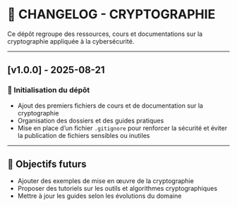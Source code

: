 # 📄 CHANGELOG - CRYPTOGRAPHIE

Ce dépôt regroupe des ressources, cours et documentations sur la cryptographie appliquée à la cybersécurité.

---

## [v1.0.0] - 2025-08-21

### 🚀 Initialisation du dépôt

- Ajout des premiers fichiers de cours et de documentation sur la cryptographie
- Organisation des dossiers et des guides pratiques
- Mise en place d’un fichier `.gitignore` pour renforcer la sécurité et éviter la publication de fichiers sensibles ou inutiles

---

## 📌 Objectifs futurs

- Ajouter des exemples de mise en œuvre de la cryptographie
- Proposer des tutoriels sur les outils et algorithmes cryptographiques
- Mettre à jour les guides selon les évolutions du domaine
